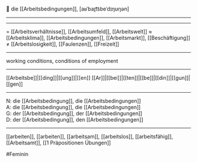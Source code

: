 💼 die [[Arbeitsbedingungen]], [aʁˈbaɪ̯t͡sbeˈdɪŋʊŋən]

---

---

= [[Arbeitsverhältnisse]], [[Arbeitsumfeld]], [[Arbeitswelt]]
≈ [[Arbeitsklima]], [[Arbeitsbedingungen]], [[Arbeitsmarkt]], [[Beschäftigung]]
≠ [[Arbeitslosigkeit]], [[Faulenzen]], [[Freizeit]]

---

working conditions, conditions of employment

---

[[Arbeits­be]]|[[ding]]|[[ung]]|[[en]]
[[Ar]]|[[bei]]|[[ten]]|[[be]]|[[din]]|[[gun]]|[[gen]]

---

N: die [[Arbeitsbedingung]], die [[Arbeitsbedingungen]]  
A: die [[Arbeitsbedingung]], die [[Arbeitsbedingungen]]  
G: der [[Arbeitsbedingung]], der [[Arbeitsbedingungen]]  
D: der [[Arbeitsbedingung]], den [[Arbeitsbedingungen]]

---

[[arbeiten]], [[arbeiten]], [[arbeitsam]], [[arbeitslos]], [[arbeitsfähig]], [[Arbeitsamt]], [[1 Präpositionen Übungen]]

#Feminin
